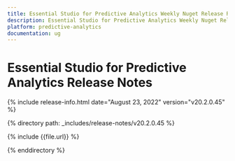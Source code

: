 ```yaml
---
title: Essential Studio for Predictive Analytics Weekly Nuget Release Release Notes  
description: Essential Studio for Predictive Analytics Weekly Nuget Release Release Notes  
platform: predictive-analytics
documentation: ug
---
```


# Essential Studio for Predictive Analytics  Release Notes  

{% include release-info.html date="August 23, 2022"  version="v20.2.0.45" %} 

{% directory path: _includes/release-notes/v20.2.0.45 %}

{% include {{file.url}} %}

{% enddirectory %}